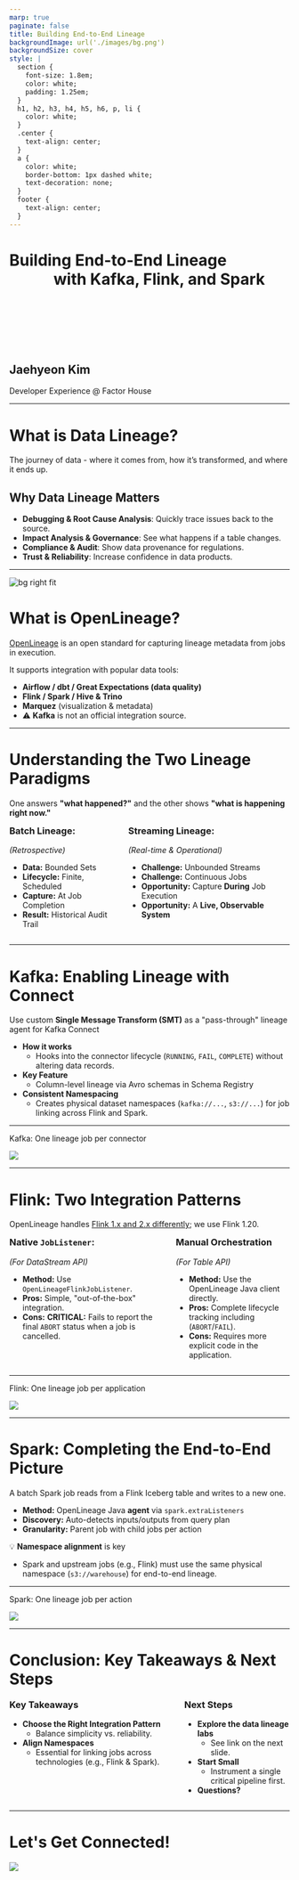 ```yaml
---
marp: true
paginate: false
title: Building End-to-End Lineage
backgroundImage: url('./images/bg.png')
backgroundSize: cover
style: |
  section {
    font-size: 1.8em;
    color: white;
    padding: 1.25em;
  }
  h1, h2, h3, h4, h5, h6, p, li {
    color: white;
  }
  .center {
    text-align: center;
  }
  a {
    color: white;
    border-bottom: 1px dashed white;
    text-decoration: none;
  }
  footer {
    text-align: center;
  }
---
```


# Building End-to-End Lineage <br>&nbsp;&nbsp;&nbsp;&nbsp;&nbsp;&nbsp;&nbsp;&nbsp;&nbsp;&nbsp;&nbsp;&nbsp;with Kafka, Flink, and Spark

<br><br><br><br><br>

## Jaehyeon Kim
Developer Experience @ Factor House

---

# What is Data Lineage?

The journey of data - where it comes from, how it’s transformed, and where it ends up.

## Why Data Lineage Matters
- **Debugging & Root Cause Analysis**: Quickly trace issues back to the source.
- **Impact Analysis & Governance**: See what happens if a table changes.
- **Compliance & Audit**: Show data provenance for regulations.
- **Trust & Reliability**: Increase confidence in data products.

---

![bg right fit](./images/openlineage-model.png)

# What is OpenLineage?

[OpenLineage](https://openlineage.io/docs) is an open standard for capturing lineage metadata from jobs in execution.

It supports integration with popular data tools:

- **Airflow / dbt / Great Expectations (data quality)**
- **Flink / Spark / Hive & Trino**
- **Marquez** (visualization & metadata)
- ⚠️ **Kafka** is not an official integration source.

---

# Understanding the Two Lineage Paradigms

One answers **"what happened?"** and the other shows **"what is happening right now."**

<style>
.columns {
  display: grid;
  grid-template-columns: 1fr 1.5fr;
  gap: 2rem;
  text-align: left;
}
.columns h3 {
  margin-top: 0;
}
</style>

<div class="columns">
  <div>

  ### Batch Lineage:
  *(Retrospective)*

  - **Data:** Bounded Sets
  - **Lifecycle:** Finite, Scheduled
  - **Capture:** At Job Completion
  - **Result:** Historical Audit Trail

  </div>
  <div>

  ### Streaming Lineage:
  *(Real-time & Operational)*

  - **Challenge:** Unbounded Streams
  - **Challenge:** Continuous Jobs
  - **Opportunity:** Capture **During** Job Execution
  - **Opportunity:** A **Live, Observable System**

  </div>
</div>

---

# Kafka: Enabling Lineage with Connect

Use custom **Single Message Transform (SMT)** as a "pass-through" lineage agent for Kafka Connect

- **How it works**
  - Hooks into the connector lifecycle (`RUNNING`, `FAIL`, `COMPLETE`) without altering data records.
- **Key Feature**
  - Column-level lineage via Avro schemas in Schema Registry
- **Consistent Namespacing**
  - Creates physical dataset namespaces (`kafka://...`, `s3://...`) for job linking across Flink and Spark.

---

Kafka: One lineage job per connector
<br>
<div class="center">

![](./images/data-lineage.gif)

</div>

---

# Flink: Two Integration Patterns

OpenLineage handles [Flink 1.x and 2.x differently](https://openlineage.io/docs/integrations/flink/about); we use Flink 1.20.

<div class="columns">
  <div>

  ### Native `JobListener`: 
  *(For DataStream API)*
  - **Method:** Use `OpenLineageFlinkJobListener`.
  - **Pros:** Simple, "out-of-the-box" integration.
  - **Cons:** **CRITICAL:** Fails to report the final `ABORT` status when a job is cancelled.

  </div>
  <div>

  ### Manual Orchestration
  *(For Table API)*
  - **Method:** Use the OpenLineage Java client directly.
  - **Pros:** Complete lifecycle tracking including (`ABORT`/`FAIL`).
  - **Cons:** Requires more explicit code in the application.

  </div>
</div>

---

Flink: One lineage job per application
<br>
<div class="center">

![](./images/data-lineage.gif)

</div>

---

# Spark: Completing the End-to-End Picture

A batch Spark job reads from a Flink Iceberg table and writes to a new one.

- **Method:** OpenLineage Java **agent** via `spark.extraListeners`
- **Discovery:** Auto-detects inputs/outputs from query plan
- **Granularity:** Parent job with child jobs per action

💡 **Namespace alignment** is key
- Spark and upstream jobs (e.g., Flink) must use the same physical namespace (`s3://warehouse`) for end-to-end lineage.

---

Spark: One lineage job per action
<br>
<div class="center">

![](./images/data-lineage.gif)

</div>

---

# Conclusion: Key Takeaways & Next Steps

<div class="columns">
  <div>

  ### Key Takeaways

  - **Choose the Right Integration Pattern**
    - Balance simplicity vs. reliability.
  - **Align Namespaces**
    - Essential for linking jobs across technologies (e.g., Flink & Spark).

  </div>
  <div>

  ### Next Steps

  - **Explore the data lineage labs**
    - See link on the next slide.
  - **Start Small**
    - Instrument a single critical pipeline first.
  - **Questions?**

  </div>
</div>

---

# Let's Get Connected!

<div class="center">

![](./images/qr-codes.png)

</div>
